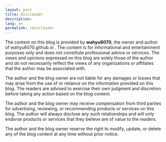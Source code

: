 ```yaml
---
layout: post
title: Disclaimer
description:
lang: en
permalink: /disclaimer
---
```



The content on this blog is provided by **wahyu6070**, the owner and author of wahyu6070.github.io  . The content is for informational and entertainment purposes only and does not constitute professional advice or services. The views and opinions expressed on this blog are solely those of the author and do not necessarily reflect the views of any organizations or affiliates that the author may be associated with.

The author and the blog owner are not liable for any damages or losses that may arise from the use of or reliance on the information provided on this blog. The readers are advised to exercise their own judgment and discretion before taking any action based on the blog content.

The author and the blog owner may receive compensation from third parties for advertising, reviewing, or recommending products or services on this blog. The author will always disclose any such relationships and will only endorse products or services that they believe are of value to the readers.

The author and the blog owner reserve the right to modify, update, or delete any of the blog content at any time without prior notice.

